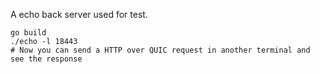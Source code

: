 A echo back server used for test.

```
go build
./echo -l 18443
# Now you can send a HTTP over QUIC request in another terminal and see the response
```
